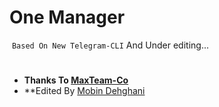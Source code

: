 # One Manager
 ``` Based On New Telegram-CLI ``` And Under editing...

#
* **Thanks To [MaxTeam-Co](https://t.me/maxteamch)**
* **Edited By [Mobin Dehghani](https://t.me/mobindev)

